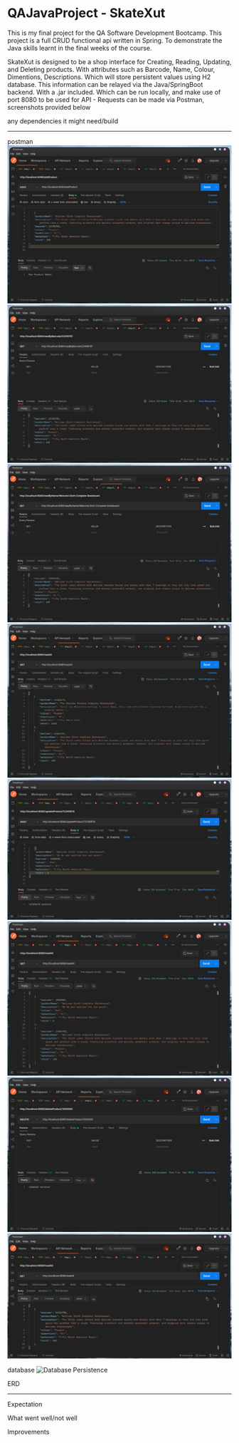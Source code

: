 # QAJavaProject - SkateXut

This is my final project for the QA Software Development Bootcamp. This project is a full CRUD functional api written in Spring. To demonstrate the Java skills learnt in the final weeks of the course.

SkateXut is designed to be a shop interface for Creating, Reading, Updating, and Deleting products. With attributes such as Barcode, Name, Colour, Dimentions, Descriptions. Which will store persistent values using H2 database. This information can be relayed via the Java/SpringBoot backend. With a .jar included. Which can be run locally, and make use of port 8080 to be used for API - Requests can be made via Postman, screenshots provided below


any dependencies it might need/build




--------------------------------------------

postman
![postman add product](/Documentation/postman1.png)
![postman read by barcode](/Documentation/postman2.png)
![postman read by name](/Documentation/postman3.png)
![postman read all](/Documentation/postman4.png)
![postman update product](/Documentation/postman5.png)
![postman read all](/Documentation/postman6.png)
![postman delete product](/Documentation/postman7.png)
![postman read all](/Documentation/postman8.png)


database
![Database Persistence](/Documentation/SQL1)



ERD




--------------------------------------------

Expectation


What went well/not well


Improvements
